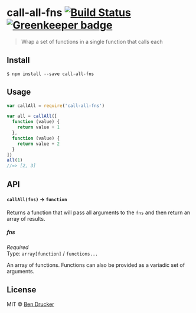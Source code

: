 # call-all-fns [![Build Status](https://travis-ci.org/bendrucker/call-all-fns.svg?branch=master)](https://travis-ci.org/bendrucker/call-all-fns) [![Greenkeeper badge](https://badges.greenkeeper.io/bendrucker/call-all-fns.svg)](https://greenkeeper.io/)

> Wrap a set of functions in a single function that calls each


## Install

```
$ npm install --save call-all-fns
```


## Usage

```js
var callAll = require('call-all-fns')

var all = callAll([
  function (value) {
    return value + 1
  },
  function (value) {
    return value + 2
  } 
])
all(1)
//=> [2, 3]
```

## API

#### `callAll(fns)` -> `function`

Returns a function that will pass all arguments to the `fns` and then return an array of results.

##### fns

*Required*  
Type: `array[function]` / `functions...`

An array of functions. Functions can also be provided as a variadic set of arguments.


## License

MIT © [Ben Drucker](http://bendrucker.me)
